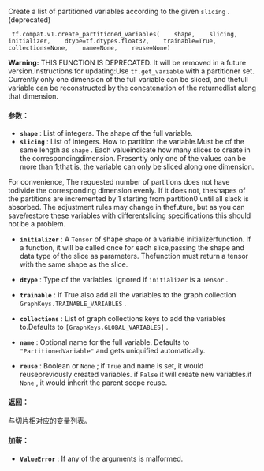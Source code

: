 Create a list of partitioned variables according to the given  `slicing` . (deprecated)

```
 tf.compat.v1.create_partitioned_variables(    shape,    slicing,    initializer,    dtype=tf.dtypes.float32,    trainable=True,    collections=None,    name=None,    reuse=None) 
```


**Warning:**  THIS FUNCTION IS DEPRECATED. It will be removed in a future version.Instructions for updating:Use  `tf.get_variable`  with a partitioner set.
Currently only one dimension of the full variable can be sliced, and thefull variable can be reconstructed by the concatenation of the returnedlist along that dimension.

#### 参数：
- **`shape`** : List of integers.  The shape of the full variable.
- **`slicing`** : List of integers.  How to partition the variable.Must be of the same length as  `shape` .  Each valueindicate how many slices to create in the correspondingdimension.  Presently only one of the values can be more than 1;that is, the variable can only be sliced along one dimension.

For convenience, The requested number of partitions does not have todivide the corresponding dimension evenly.  If it does not, theshapes of the partitions are incremented by 1 starting from partition0 until all slack is absorbed.  The adjustment rules may change in thefuture, but as you can save/restore these variables with differentslicing specifications this should not be a problem.


- **`initializer`** : A  `Tensor`  of shape  `shape`  or a variable initializerfunction.  If a function, it will be called once for each slice,passing the shape and data type of the slice as parameters.  Thefunction must return a tensor with the same shape as the slice.


- **`dtype`** : Type of the variables. Ignored if  `initializer`  is a  `Tensor` .


- **`trainable`** : If True also add all the variables to the graph collection `GraphKeys.TRAINABLE_VARIABLES` .


- **`collections`** : List of graph collections keys to add the variables to.Defaults to  `[GraphKeys.GLOBAL_VARIABLES]` .


- **`name`** : Optional name for the full variable.  Defaults to `"PartitionedVariable"`  and gets uniquified automatically.


- **`reuse`** : Boolean or  `None` ; if  `True`  and name is set, it would reusepreviously created variables. if  `False`  it will create new variables.if  `None` , it would inherit the parent scope reuse.


#### 返回：
与切片相对应的变量列表。

#### 加薪：
- **`ValueError`** : If any of the arguments is malformed.
